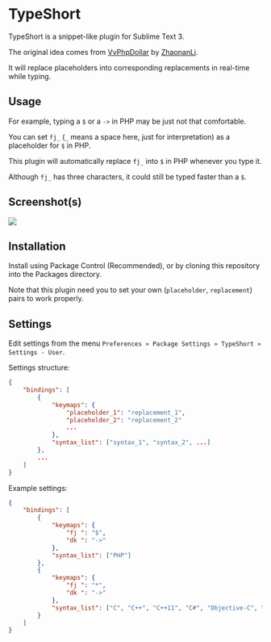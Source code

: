 # TypeShort #

TypeShort is a snippet-like plugin for Sublime Text 3.

The original idea comes from [VvPhpDollar](https://github.com/ZhaonanLi/VvPhpDollar) by [ZhaonanLi](https://github.com/ZhaonanLi).

It will replace placeholders into corresponding replacements in real-time while typing.


## Usage ##

For example, typing a `$` or a `->` in PHP may be just not that comfortable.

You can set `fj_` (`_` means a space here, just for interpretation) as a placeholder for `$` in PHP.

This plugin will automatically replace `fj_` into `$` in PHP whenever you type it.

Although `fj_` has three characters, it could still be typed faster than a `$`.


## Screenshot(s) ##

![](https://raw.githubusercontent.com/jfcherng/sublime-TypeShort/gh-pages/images/screenshot.gif)


## Installation ##

Install using Package Control (Recommended), or by cloning this repository into the Packages directory.

Note that this plugin need you to set your own (`placeholder`, `replacement`) pairs to work properly.


## Settings ##

Edit settings from the menu `Preferences » Package Settings » TypeShort » Settings - User`.

Settings structure:
```json
{
    "bindings": [
        {
            "keymaps": {
                "placeholder_1": "replacement_1",
                "placeholder_2": "replacement_2"
                ...
            },
            "syntax_list": ["syntax_1", "syntax_2", ...]
        },
        ...
    ]
}
```

Example settings:
```json
{
    "bindings": [
        {
            "keymaps": {
                "fj ": "$",
                "dk ": "->"
            },
            "syntax_list": ["PHP"]
        },
        {
            "keymaps": {
                "fj ": "*",
                "dk ": "->"
            },
            "syntax_list": ["C", "C++", "C++11", "C#", "Objective-C", "Objective-C++"]
        }
    ]
}
```
